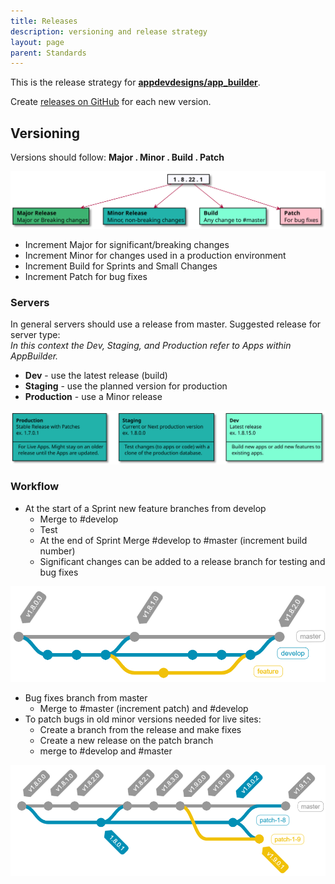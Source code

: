 ```yaml
---
title: Releases
description: versioning and release strategy
layout: page
parent: Standards
---
```

This is the release strategy for **[appdevdesigns/app_builder](github.com/appdevdesigns/app_builder)**.

Create [releases on GitHub](https://docs.github.com/en/free-pro-team@latest/github/administering-a-repository/managing-releases-in-a-repository) for each new version.

## Versioning
Versions should follow: **Major . Minor . Build . Patch**

![](images/mmbp.svg)

- Increment Major for significant/breaking changes
- Increment Minor for changes used in a production environment
- Increment Build for Sprints and Small Changes
- Increment Patch for bug fixes

### Servers
In general servers should use a release from master. Suggested release for server type:\
_In this context the Dev, Staging, and Production refer to Apps within AppBuilder._
- **Dev** - use the latest release (build)
- **Staging** - use the planned version for production
- **Production** - use a Minor release

![](images/servers.svg)

### Workflow
- At the start of a Sprint new feature branches from develop
   - Merge to #develop
   - Test
   - At the end of Sprint Merge #develop to #master  (increment build number)
   - Significant changes can be added to a release branch for testing and bug fixes

![](images/sprint-commits.png)
- Bug fixes branch from master
  - Merge to #master (increment patch) and #develop
- To patch bugs in old minor versions needed for live sites:
  - Create a branch from the release and make fixes
  - Create a new release on the patch branch
  - merge to #develop and #master

![](images/patch-commits.png)
